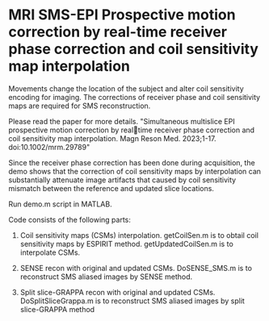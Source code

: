 # MRI SMS-EPI Prospective motion correction by real-time receiver phase correction and coil sensitivity map interpolation
Movements change the location of the subject and alter coil sensitivity encoding for imaging. The corrections of receiver phase and coil sensitivity maps are required for SMS reconstruction. 

Please read the paper for more details. "Simultaneous multislice EPI prospective motion correction by realtime receiver phase correction and coil sensitivity map interpolation. Magn Reson Med. 2023;1-17. doi:10.1002/mrm.29789"

Since the receiver phase correction has been done during acquisition, the demo shows that the correction of coil sensitivity maps by interpolation can substantially attenuate image artifacts that caused by coil sensitivity mismatch between the reference and updated slice locations. 

Run demo.m script in MATLAB.

Code consists of the following parts:   

1. Coil sensitivity maps (CSMs) interpolation. 
  getCoilSen.m is to obtail coil sensitivity maps by ESPIRIT method. 
  getUpdatedCoilSen.m is to interpolate CSMs. 
  
3. SENSE recon with original and updated CSMs.
DoSENSE_SMS.m is to reconstruct SMS aliased images by SENSE method. 

4. Split slice-GRAPPA recon with original and updated CSMs. 
DoSplitSliceGrappa.m is to reconstruct SMS aliased images by split slice-GRAPPA method
